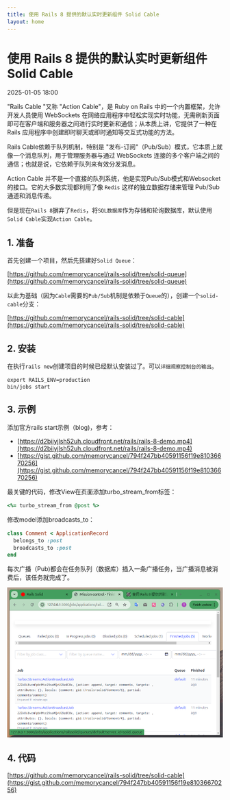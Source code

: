 ```yaml
---
title: 使用 Rails 8 提供的默认实时更新组件 Solid Cable
layout: home
---
```


# 使用 Rails 8 提供的默认实时更新组件 Solid Cable

2025-01-05 18:00

"Rails Cable "又称 "Action Cable"，是 Ruby on Rails 中的一个内置框架，允许开发人员使用 WebSockets 在网络应用程序中轻松实现实时功能，无需刷新页面即可在客户端和服务器之间进行实时更新和通信；从本质上讲，它提供了一种在 Rails 应用程序中创建即时聊天或即时通知等交互式功能的方法。

Rails Cable依赖于队列机制，特别是 "发布-订阅"（Pub/Sub）模式，它本质上就像一个消息队列，用于管理服务器与通过 WebSockets 连接的多个客户端之间的通信；也就是说，它依赖于队列来有效分发消息。

Action Cable 并不是一个直接的队列系统，他是实现Pub/Sub模式和Websocket的接口。它的大多数实现都利用了像 `Redis` 这样的独立数据存储来管理 Pub/Sub 通道和消息传递。

但是现在`Rails 8`摒弃了`Redis`，将`SQL数据库`作为存储和轮询数据库，默认使用`Solid Cable`实现`Action Cable`。

## 1. 准备

首先创建一个项目，然后先搭建好`Solid Queue`：

[https://github.com/memorycancel/rails-solid/tree/solid-queue](https://github.com/memorycancel/rails-solid/tree/solid-queue)

以此为基础（因为`Cable`需要的`Pub/Sub`机制是依赖于`Queue`的），创建一个`solid-cable`分支：

[https://github.com/memorycancel/rails-solid/tree/solid-cable](https://github.com/memorycancel/rails-solid/tree/solid-cable)

## 2. 安装

在执行`rails new`创建项目的时候已经默认安装过了。可以`详细观察控制台的输出`。

```
export RAILS_ENV=production
bin/jobs start
```

## 3. 示例

添加官方rails start示例（blog)，参考：

+ [https://d2biiyjlsh52uh.cloudfront.net/rails/rails-8-demo.mp4](https://d2biiyjlsh52uh.cloudfront.net/rails/rails-8-demo.mp4)
+ [https://gist.github.com/memorycancel/794f247bb40591156f19e81036670256](https://gist.github.com/memorycancel/794f247bb40591156f19e81036670256)


最关键的代码，修改View在页面添加turbo_stream_from标签：
```ruby
<%= turbo_stream_from @post %>
```
修改model添加broadcasts_to：
```ruby
class Comment < ApplicationRecord
  belongs_to :post
  broadcasts_to :post
end
```

每次广播（Pub)都会在任务队列（数据库）插入一条广播任务，当广播消息被消费后，该任务就完成了。

![1](assets/images/2025-01-05/1.png)

## 4. 代码

[https://github.com/memorycancel/rails-solid/tree/solid-cable](https://gist.github.com/memorycancel/794f247bb40591156f19e81036670256)
